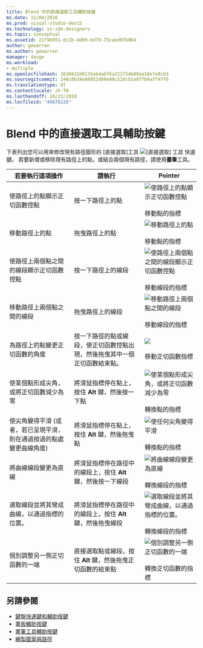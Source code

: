 ```yaml
---
title: Blend 中的直接選取工具輔助按鍵
ms.date: 11/04/2016
ms.prod: visual-studio-dev15
ms.technology: vs-ide-designers
ms.topic: conceptual
ms.assetid: 21f9b951-dc2b-4d09-bd70-75caed8fb964
author: gewarren
ms.author: gewarren
manager: douge
ms.workload:
- multiple
ms.openlocfilehash: 1630432d6135ab4a6f6a221f54b89aa18e7e8cb3
ms.sourcegitcommit: 240c8b34e80952d00e90c52dcb1a077b9aff47f6
ms.translationtype: HT
ms.contentlocale: zh-TW
ms.lasthandoff: 10/23/2018
ms.locfileid: "49876226"
---
```

# <a name="direct-selection-tool-modifier-keys-in-blend"></a>Blend 中的直接選取工具輔助按鍵
下表列出您可以用來修改現有路徑圖形的 [直接選取]工具 ![[直接選取] 工具](../designers/media/6dd6571f-c116-451d-8dd2-1f88b8406362.png) 快速鍵。 若要新增或移除現有路徑上的點，或結合兩個現有路徑，請使用**畫筆**工具。

|若要執行這項操作|請執行|Pointer|
| - |-------------|-------------|
|使路徑上的點顯示正切函數控點|按一下路徑上的點|![使路徑上的點顯示正切函數控點](../designers/media/cfcc5f41-a666-4524-a958-50b9051130ca.png)<br /><br /> 移動點的指標|
|移動路徑上的點|拖曳路徑上的點|![移動路徑上的點](../designers/media/cfcc5f41-a666-4524-a958-50b9051130ca.png)<br /><br /> 移動點的指標|
|使路徑上兩個點之間的線段顯示正切函數控點|按一下路徑上的線段|![使路徑上兩個點之間的線段顯示正切函數控點](../designers/media/2ace930f-98fa-410b-92cf-7a4b88503ee7.png)<br /><br /> 移動線段的指標|
|移動路徑上兩個點之間的線段|拖曳路徑上的線段|![移動路徑上兩個點之間的線段](../designers/media/2ace930f-98fa-410b-92cf-7a4b88503ee7.png)<br /><br /> 移動線段的指標|
|為路徑上的點變更正切函數的角度|按一下路徑的點或線段，使正切函數控點出現，然後拖曳其中一個正切函數結束點。|![](../designers/media/beb1a907-1e50-450c-aab3-4d7026f5e426.png)<br /><br /> 移動正切函數指標|
|使某個點形成尖角，或將正切函數減少為零|將滑鼠指標停在點上，按住 **Alt** 鍵，然後按一下點|![使某個點形成尖角，或將正切函數減少為零](../designers/media/21197b10-aba4-4a9d-8145-647d0ba8e518.png)<br /><br /> 轉換點的指標|
|使尖角變得平滑 (或者，若已呈現平滑，則在通過按過的點處變更曲線角度)|將滑鼠指標停在點上，按住 **Alt** 鍵，然後拖曳點|![使任何尖角變得平滑](../designers/media/21197b10-aba4-4a9d-8145-647d0ba8e518.png)<br /><br /> 轉換點的指標|
|將曲線線段變更為直線|將滑鼠指標停在路徑中的線段上，按住 **Alt** 鍵，然後按一下線段|![將曲線線段變更為直線](../designers/media/975a855a-8536-441f-97ed-2f1496e416bf.png)<br /><br /> 轉換線段的指標|
|選取線段並將其彎成曲線，以通過指標的位置。|將滑鼠指標停在路徑中的線段上，按住 **Alt** 鍵，然後拖曳線段|![選取線段並將其彎成曲線，以通過指標的位置。](../designers/media/975a855a-8536-441f-97ed-2f1496e416bf.png)<br /><br /> 轉換線段的指標|
|個別調整另一側正切函數的一端|直接選取點或線段，按住 **Alt** 鍵，然後拖曳正切函數的結束點|![個別調整另一側正切函數的一端](../designers/media/923951da-4081-4f8b-bebc-0f1f64d87504.png)<br /><br /> 轉換正切函數的指標|

## <a name="see-also"></a>另請參閱

- [鍵盤快速鍵和輔助按鍵](../designers/keyboard-shortcuts-and-modifier-keys-in-blend.md)
- [畫板輔助按鍵](../designers/artboard-modifier-keys-in-blend.md)
- [畫筆工具輔助按鍵](../designers/pen-tool-modifier-keys-in-blend.md)
- [繪製圖案與路徑](../designers/draw-shapes-and-paths.md)
